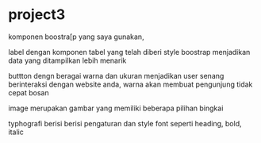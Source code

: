 # project3
komponen boostra[p yang saya gunakan, 

label dengan komponen  tabel yang telah diberi style boostrap menjadikan data yang ditampilkan lebih menarik

buttton dengn beragai warna dan ukuran menjadikan user senang berinteraksi dengan website anda, warna akan membuat pengunjung tidak cepat bosan

image merupakan gambar yang memiliki beberapa pilihan bingkai

typhografi berisi berisi pengaturan dan style font seperti heading, bold, italic 
